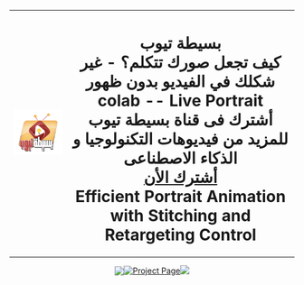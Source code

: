 <div style="display: flex; justify-content: center; align-items: center; text-align: center;">
    <div>
        <table width="100%"><tr><td width="20%"><img src="Btubel.png"></td><td align="center"><h1>بسيطة تيوب <br />كيف تجعل صورك تتكلم؟ - غير شكلك في الفيديو بدون ظهور  colab -- Live Portrait<br/>
            أشترك فى قناة بسيطة تيوب للمزيد من فيديوهات التكنولوجيا و الذكاء الاصطناعى<br><a href="https://www.youtube.com/@basetatube/?sub_confirmation=1" target="_blank">أشترك الأن</a><br/>
            Efficient Portrait Animation with Stitching and Retargeting Control</h1></td></tr></table>
        <div style="display: flex; justify-content: center; align-items: center; text-align: center;>
            <a href="https://arxiv.org/pdf/2407.03168"><img src="https://img.shields.io/badge/arXiv-2407.03168-red"></a>
            <a href="https://liveportrait.github.io"><img src="https://img.shields.io/badge/Project_Page-LivePortrait-green" alt="Project Page"></a>
            <a href="https://github.com/KwaiVGI/LivePortrait"><img src="https://img.shields.io/badge/Github-Code-blue"></a>
        </div>
    </div>
</div>
